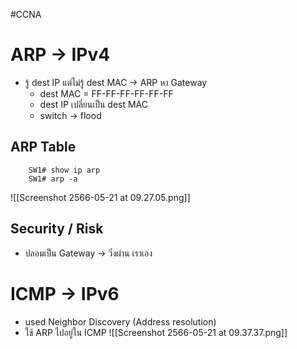#CCNA 

# ARP -> IPv4
- รู้ dest IP แต่ไม่รู้ dest MAC -> ARP หา Gateway
	- dest MAC  = FF-FF-FF-FF-FF-FF
	- dest IP เปลี่ยนเป็น dest MAC
	- switch -> flood 
## ARP Table
```
	SW1# show ip arp
	SW1# arp -a
```
![[Screenshot 2566-05-21 at 09.27.05.png]]

## Security / Risk
- ปลอมเป็น Gateway -> วิ่งผ่าน เราเอง

#  ICMP -> IPv6
- used Neighbor Discovery (Address resolution)
- ใช้ ARP ไปอยู่ใน ICMP
![[Screenshot 2566-05-21 at 09.37.37.png]]
